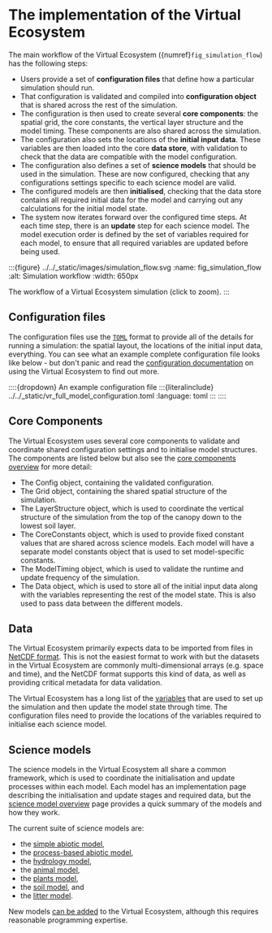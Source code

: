# The implementation of the Virtual Ecosystem

The main workflow of the Virtual Ecosystem ({numref}`fig_simulation_flow`) has the
following steps:

* Users provide a set of **configuration files** that define how a particular simulation
  should run.
* That configuration is validated and compiled into **configuration object** that is
  shared  across the rest of the simulation.
* The configuration is then used to create several **core components**: the spatial
  grid, the core constants, the vertical layer structure and the model timing. These
  components are also shared across the simulation.
* The configuration also sets the locations of the **initial input data**. These
  variables are then loaded into the core **data store**, with validation to check that
  the data are compatible with the model configuration.
* The configuration also defines a set of **science models** that should be used in the
  simulation. These are now configured, checking that any configurations settings
  specific to each science model are valid.
* The configured models are then **initialised**, checking that the data store contains
  all required initial data for the model and carrying out any calculations for the
  initial model state.
* The system now iterates forward over the configured time steps. At each time step,
  there is an **update** step for each science model. The model execution order is
  defined by the set of variables required for each model, to ensure that all required
  variables are updated before being used.

:::{figure} ../../_static/images/simulation_flow.svg
:name: fig_simulation_flow
:alt: Simulation workflow
:width: 650px

The workflow of a Virtual Ecosystem simulation (click to zoom).
:::

## Configuration files

The configuration files use the [`TOML`](https://toml.io/en/) format to provide all of
the details for running a simulation: the spatial layout, the locations of the initial
input data, everything. You can see what an example complete configuration file looks
like below - but don't panic and read the [configuration
documentation](../../using_the_ve/configuration/config.md) on using the Virtual
Ecosystem to find out more.

::::{dropdown} An example configuration file
:::{literalinclude} ../../_static/vr_full_model_configuration.toml
:language: toml
:::
::::

## Core Components

The Virtual Ecosystem uses several core components to validate and coordinate shared
configuration settings and to initialise model structures. The components are listed
below but also see the [core components overview](./core_components_overview.md) for
more detail:

* The Config object, containing the validated configuration.
* The Grid object, containing the shared spatial structure of the simulation.
* The LayerStructure object, which is used to coordinate the vertical structure of the
  simulation from the top of the canopy down to the lowest soil layer.
* The CoreConstants object, which is used to provide fixed constant values that are
  shared across science models. Each model will have a separate model constants object
  that is used to set model-specific constants.
* The ModelTiming object, which is used to validate the runtime and update frequency of
  the simulation.
* The Data object, which is used to store all of the initial input data along with the
  variables representing the rest of the model state. This is also used to pass data
  between the different models.

## Data

The Virtual Ecosystem primarily expects data to be imported from files in [NetCDF
format](https://www.unidata.ucar.edu/software/netcdf/). This is not the easiest format
to work with but the datasets in the Virtual Ecosystem are commonly multi-dimensional
arrays (e.g. space and time), and the NetCDF format supports this kind of data, as well
as providing critical metadata for data validation.

<!-- TODO: fix this link to the variables.rst file
 when the variables system gets merged -->

The Virtual Ecosystem has a long list of the
[variables](../../../../virtual_ecosystem/data_variables.toml) that are used to set up
the simulation and then update the model state through time. The configuration files
need to provide the locations of the variables required to initialise each science
model.

## Science models

The science models in the Virtual Ecosystem all share a common framework, which is used
to coordinate the initialisation and update processes within each model. Each model has
an implementation page describing the initialisation and update stages and required
data, but the [science model overview](./science_model_overview.md) page provides a
quick summary of the models and how they work.

The current suite of science models are:

* the [simple abiotic model](./abiotic_simple_implementation.md),
* the [process-based abiotic model](./abiotic_implementation.md),
* the [hydrology model](./hydrology_implementation.md),
* the [animal model](./animal_implementation.md),
* the [plants model](./plants_implementation.md),
* the [soil model](./soil_implementation.md), and
* the [litter model](./litter_implementation.md).

New models [can be added](../../development/design/defining_new_models.md ) to the
Virtual Ecosystem, although this requires reasonable programming expertise.
